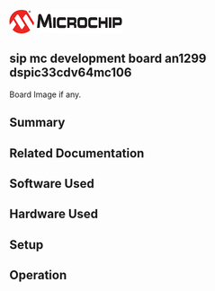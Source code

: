 ![image](images/microchip.jpg) 

## sip mc development board an1299 dspic33cdv64mc106

Board Image if any.

## Summary


## Related Documentation


## Software Used 


## Hardware Used


## Setup


## Operation



